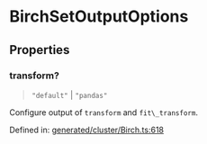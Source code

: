 # BirchSetOutputOptions

## Properties

### transform?

> `"default"` \| `"pandas"`

Configure output of `transform` and `fit\_transform`.

Defined in:  [generated/cluster/Birch.ts:618](https://github.com/transitive-bullshit/scikit-learn-ts/blob/b59c1ff/packages/sklearn/src/generated/cluster/Birch.ts#L618)
